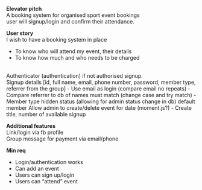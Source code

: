 **Elevator pitch** <br>
A booking system for organised sport event bookings<br>
user will signup/login and confirm their attendance.<br>


**User story** <br>
I wish to have a booking system in place
-	To know who will attend my event, their details
-	To know how much and who needs to be charged
<br>
Authenticator (authentication) if not authorised signup.<br>
Signup details [id, full name, email, phone number, password, member type, referrer from the group]
- 	Use email as login (compare email no repeats)
- 	Compare referrer to db of names must match (change case and try match)
-	Member type hidden status (allowing for admin status change in db) default member
Allow admin to create/delete event for date (moment.js?)
-	Create title, number of available signup<br>


**Additional features** <br>
Link/login via fb profile <br>
Group message for payment via email/phone

**Min req** 
-	Login/authentication works
-	Can add an event
-	Users can sign up/login
-	Users can “attend” event
